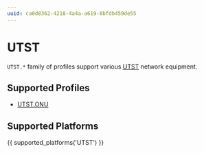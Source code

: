 ```yaml
---
uuid: ca0d8362-4218-4a4a-a619-8bfdb459de55
---
```

# UTST

`UTST.*` family of profiles support various [UTST](https://www.utstar.com)
network equipment.

## Supported Profiles

- [UTST.ONU](UTST.ONU.md)

## Supported Platforms

{{ supported_platforms('UTST') }}
